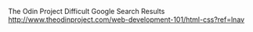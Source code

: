 The Odin Project Difficult
Google Search Results
http://www.theodinproject.com/web-development-101/html-css?ref=lnav